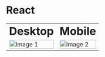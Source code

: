# React


<table border="0">
 <tr>
    <td><b style="font-size:30px">Desktop</b></td>
    <td><b style="font-size:30px">Mobile</b></td>
 </tr>
 <tr>
    <td><img style="height:auto;width:100%" src="https://github.com/alpolcaymis/React/assets/71964088/1453bed6-5a88-4d2a-960b-1cdb84d24cad" alt="Image 1"></td>
    <td><img style="height:auto;width:100%" src="https://github.com/alpolcaymis/React/assets/71964088/6764f56b-7bda-4b0c-bce2-059cb318186e" alt="Image 2"></td>  
 </tr>
</table>
